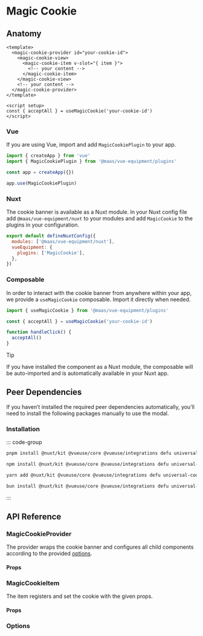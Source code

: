 # Magic Cookie

<component-preview src="./demo/DefaultDemo.vue" />

<!--@include: @/apps/docs/src/content/snippets/overview.md-->

## Anatomy

```vue
<template>
  <magic-cookie-provider id="your-cookie-id">
    <magic-cookie-view>
      <magic-cookie-item v-slot="{ item }">
        <!-- your content -->
      </magic-cookie-item>
    </magic-cookie-view>
    <!-- your content -->
  </magic-cookie-provider>
</template>

<script setup>
const { acceptAll } = useMagicCookie('your-cookie-id')
</script>
```

<!--@include: @/apps/docs/src/content/snippets/installation.md-->

### Vue

If you are using Vue, import and add `MagicCookiePlugin` to your app.

```js
import { createApp } from 'vue'
import { MagicCookiePlugin } from '@maas/vue-equipment/plugins'

const app = createApp({})

app.use(MagicCookiePlugin)
```

### Nuxt

The cookie banner is available as a Nuxt module. In your Nuxt config file add `@maas/vue-equipment/nuxt` to your modules and add `MagicCookie` to the plugins in your configuration.

```js
export default defineNuxtConfig({
  modules: ['@maas/vue-equipment/nuxt'],
  vueEquipment: {
    plugins: ['MagicCookie'],
  },
})
```

### Composable

In order to interact with the cookie banner from anywhere within your app, we provide a `useMagicCookie` composable. Import it directly when needed.

```js
import { useMagicCookie } from '@maas/vue-equipment/plugins'

const { acceptAll } = useMagicCookie('your-cookie-id')

function handleClick() {
  acceptAll()
}
```

> [!TIP]
> If you have installed the component as a Nuxt module, the composable will be auto-imported and is automatically available in your Nuxt app.

## Peer Dependencies

If you haven’t installed the required peer dependencies automatically, you’ll need to install the following packages manually to use the modal.

<ProseTable
  :columns="[
    { label: 'Package'},
  ]"
  :rows="[
    {
      items: [
        {
          label: '[@nuxt/kit](https://www.npmjs.com/package/@nuxt/kit)'
        }
      ]
    },
    {
      items: [
        {
          label: '[@vueuse/core](https://www.npmjs.com/package/@vueuse/core)'
        }
      ]
    },
     {
      items: [
        {
          label: '[@vueuse/integrations](https://www.npmjs.com/package/@vueuse/integrations)'
        }
      ]
    },
    {
      items: [
        {
          label: '[defu](https://www.npmjs.com/package/defu)'
        }
      ]
    },
    {
      items: [
        {
          label: '[universal-cookie](https://www.npmjs.com/package/universal-cookie)'
        }
      ]
    }
  ]"
/>

### Installation

::: code-group

```sh [pnpm]
pnpm install @nuxt/kit @vueuse/core @vueuse/integrations defu universal-cookie
```

```sh [npm]
npm install @nuxt/kit @vueuse/core @vueuse/integrations defu universal-cookie
```

```sh [yarn]
yarn add @nuxt/kit @vueuse/core @vueuse/integrations defu universal-cookie
```

```sh [bun]
bun install @nuxt/kit @vueuse/core @vueuse/integrations defu universal-cookie
```

:::

## API Reference

### MagicCookieProvider

The provider wraps the cookie banner and configures all child components according to the provided [options](#options).

#### Props

<ProseTable 
  :columns="[
    { label: 'Prop' },
    { label: 'Type' },
    { label: 'Required' }
  ]"
  :rows="[
    {
      items: [
        {
          label: 'id',
          description: 'Providing an id is required. Can either be a string or a ref.'
        },
        {
          label: 'MaybeRef\<string\>',
          escape: true
        },
        {
          label: 'true'
        }
      ]
    },
    {
      items: [
        {
          label: 'options',
          description: 'Refer to the [options table](#options) for details.'
        },
        {
          label: 'MagicCookieOptions'
        },
        {
          label: 'false'
        }
      ]
    },
  ]"
/>

### MagicCookieItem

The item registers and set the cookie with the given props.

#### Props

<ProseTable 
  :columns="[
    { label: 'Prop' },
    { label: 'Type' },
    { label: 'Required' }
  ]"
  :rows="[
    {
      items: [
        {
          label: 'id',
          description: 'Providing an id is optional.'
        },
        {
          label: 'MaybeRef\<string\>',
          escape: true
        },
        {
          label: 'true'
        }
      ]
    },
    {
      items: [
        {
          label: 'maxAge',
          description: 'Maximum age of the cookie in seconds. Overrides '
        },
        {
          label: 'number'
        },
        {
          label: '–'
        }
      ]
    },
  ]"
/>

### Options

<ProseTable 
  :columns="[
    { label: 'Option' },
    { label: 'Type' },
    { label: 'Default' }
  ]"
  :rows="[
    {
      items: [
        { 
          label: 'maxAge',
          description: 'Maximum age of the cookie in seconds.'
        },
        { label: 'number' },
        { label: '86400' }
      ]
    },
    {
      items: [
        {
          label: 'transition.view',
          description: 'Override the transition name of the cookie view.'
        },
        { label: 'string' },
        { label: 'magic-cookie-view' }
      ]
    }
  ]"
/>
